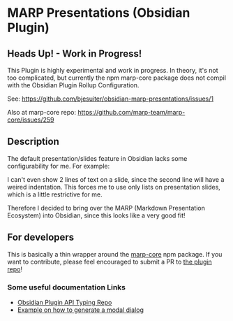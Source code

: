 # MARP Presentations (Obsidian Plugin)

**Heads Up! - Work in Progress!** 
---------------------------------
This Plugin is highly experimental and work in progress. 
In theory, it's not too complicated, but currently the npm marp-core package 
does not compil with the Obsidian Plugin Rollup Configuration. 

See: https://github.com/bjesuiter/obsidian-marp-presentations/issues/1

Also at marp-core repo: https://github.com/marp-team/marp-core/issues/259


## Description

The default presentation/slides feature in Obsidian lacks some configurability for me. 
For example: 

I can't even show 2 lines of text on a slide, since the second line will have a weired indentation. 
This forces me to use only lists on presentation slides, which is a little restrictive for me. 

Therefore I decided to bring over the MARP (Markdown Presentation Ecosystem) into Obsidian, since this looks like a very good fit! 

## For developers

This is basically a thin wrapper around the [marp-core](https://github.com/marp-team/marp-core) npm package. 
If you want to contribute, please feel encouraged to submit a PR to [the plugin repo](https://github.com/bjesuiter/obsidian-marp-presentations/pulls)!

### Some useful documentation Links 

- [Obsidian Plugin API Typing Repo](https://github.com/obsidianmd/obsidian-api)
- [Example on how to generate a modal dialog](https://github.com/obsidianmd/obsidian-sample-plugin/blob/c228a7022301e4a74614a67570d38ed2e2e05a71/main.ts#L35)
